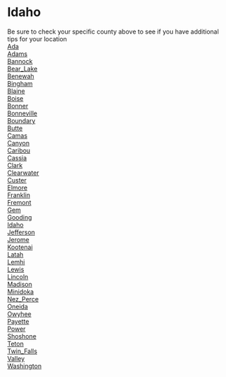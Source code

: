 # Idaho
Be sure to check your specific county above to see if you have additional tips for your location\
[Ada](Ada.md)\
[Adams](Adams.md)\
[Bannock](Bannock.md)\
[Bear_Lake](Bear_Lake.md)\
[Benewah](Benewah.md)\
[Bingham](Bingham.md)\
[Blaine](Blaine.md)\
[Boise](Boise.md)\
[Bonner](Bonner.md)\
[Bonneville](Bonneville.md)\
[Boundary](Boundary.md)\
[Butte](Butte.md)\
[Camas](Camas.md)\
[Canyon](Canyon.md)\
[Caribou](Caribou.md)\
[Cassia](Cassia.md)\
[Clark](Clark.md)\
[Clearwater](Clearwater.md)\
[Custer](Custer.md)\
[Elmore](Elmore.md)\
[Franklin](Franklin.md)\
[Fremont](Fremont.md)\
[Gem](Gem.md)\
[Gooding](Gooding.md)\
[Idaho](Idaho.md)\
[Jefferson](Jefferson.md)\
[Jerome](Jerome.md)\
[Kootenai](Kootenai.md)\
[Latah](Latah.md)\
[Lemhi](Lemhi.md)\
[Lewis](Lewis.md)\
[Lincoln](Lincoln.md)\
[Madison](Madison.md)\
[Minidoka](Minidoka.md)\
[Nez_Perce](Nez_Perce.md)\
[Oneida](Oneida.md)\
[Owyhee](Owyhee.md)\
[Payette](Payette.md)\
[Power](Power.md)\
[Shoshone](Shoshone.md)\
[Teton](Teton.md)\
[Twin_Falls](Twin_Falls.md)\
[Valley](Valley.md)\
[Washington](Washington.md)